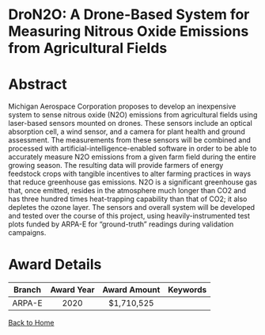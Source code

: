 
DroN2O: A Drone-Based System for Measuring Nitrous Oxide Emissions from Agricultural Fields
===========================================================================================

# Abstract


Michigan Aerospace Corporation proposes to develop an inexpensive system to sense nitrous
oxide (N2O) emissions from agricultural fields using laser-based sensors mounted on drones.
These sensors include an optical absorption cell, a wind sensor, and a camera for plant health and
ground assessment. The measurements from these sensors will be combined and processed with
artificial-intelligence-enabled software in order to be able to accurately measure N2O emissions
from a given farm field during the entire growing season. The resulting data will provide
farmers of energy feedstock crops with tangible incentives to alter farming practices in ways that
reduce greenhouse gas emissions. N2O is a significant greenhouse gas that, once emitted, resides
in the atmosphere much longer than CO2 and has three hundred times heat-trapping capability
than that of CO2; it also depletes the ozone layer. The sensors and overall system will be
developed and tested over the course of this project, using heavily-instrumented test plots funded
by ARPA-E for “ground-truth” readings during validation campaigns.  

# Award Details

|Branch|Award Year|Award Amount|Keywords|
| :---: | :---: | :---: | :---: |
|ARPA-E|2020|$1,710,525||
  
  


[Back to Home](https://github.com/chrischow/dod_sbir_awards#717)